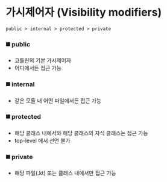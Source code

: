 # 가시제어자 (Visibility modifiers)

```
public > internal > protected > private
```

### ◼️ public
- 코틀린의 기본 가시제어자
- 어디에서든 접근 가능

### ◼️ internal
- 같은 모듈 내 어떤 파일에서든 접근 가능

### ◼️ protected
- 해당 클래스 내에서와 해당 클래스의 자식 클래스는 접근 가능
- top-level 에서 선언 불가

### ◼️ private
- 해당 파일(.kt) 또는 클래스 내에서만 접근 가능
